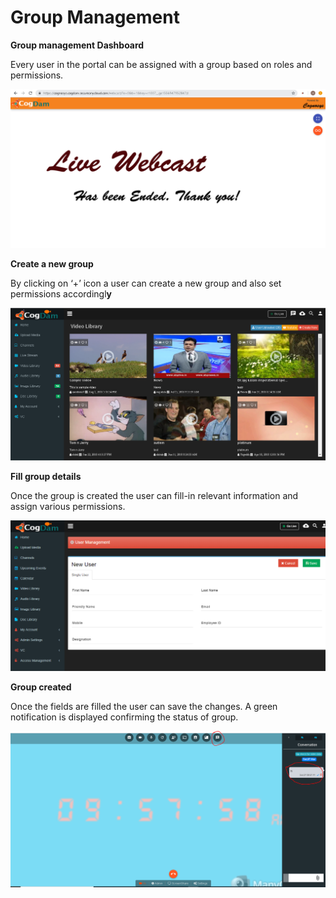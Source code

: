 # Group Management

**Group management Dashboard**

Every user in the portal can be assigned with a group based on roles and permissions.

![](../../.gitbook/assets/image%20%28150%29.png)

**Create a new group**

By clicking on ‘+’ icon a user can create a new group and also set permissions accordingl**y**

![](../../.gitbook/assets/image%20%28244%29.png)

**Fill group details**

Once the group is created the user can fill-in relevant information and assign various permissions.

![](../../.gitbook/assets/image%20%2822%29.png)

**Group created**

Once the fields are filled the user can save the changes. A green notification is displayed confirming the status of group.

![](../../.gitbook/assets/image%20%28252%29.png)

